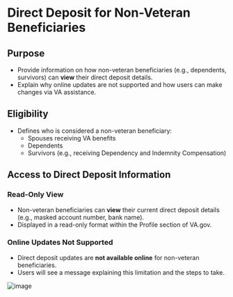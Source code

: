 
# Direct Deposit for Non-Veteran Beneficiaries

## Purpose
- Provide information on how non-veteran beneficiaries (e.g., dependents, survivors) can **view** their direct deposit details.
- Explain why online updates are not supported and how users can make changes via VA assistance.

## Eligibility
- Defines who is considered a non-veteran beneficiary:
  - Spouses receiving VA benefits
  - Dependents
  - Survivors (e.g., receiving Dependency and Indemnity Compensation)

## Access to Direct Deposit Information

### Read-Only View
- Non-veteran beneficiaries can **view** their current direct deposit details (e.g., masked account number, bank name).
- Displayed in a read-only format within the Profile section of VA.gov.

### Online Updates Not Supported
- Direct deposit updates are **not available online** for non-veteran beneficiaries.
- Users will see a message explaining this limitation and the steps to take.

![image](https://github.com/user-attachments/assets/14368ecb-a1a4-4a77-b8b9-75b9b5d4d76a)



